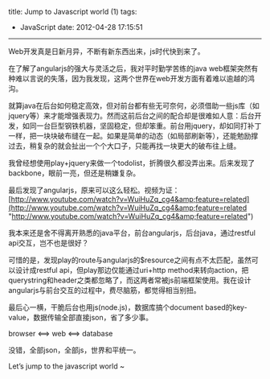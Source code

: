title: Jump to Javascript world (1)
tags:
  - JavaScript
date: 2012-04-28 17:15:51
---

Web开发真是日新月异，不断有新东西出来，js时代快到来了。

在了解了angularjs的强大与灵活之后，我对平时勤学苦练的java web框架突然有种难以言说的失落，因为我发现，这两个世界在web开发方面有着难以逾越的鸿沟。

就算java在后台如何稳定高效，但对前台都有些无可奈何，必须借助一些js库（如jquery等）来才能增强表现力。然而这前后台之间的配合却是很难如人意：后台开发，如同一台巨型钢铁机器，坚固稳定，但却笨重。前台用jquery，却如同打补丁一样，把一块块破布缝在一起。如果是简单的动态（如局部刷新等），还能勉励撑过去，稍复杂的就会扯出一个个大口子，只能再找一块更大的破布往上缝。

我曾经想使用play+jquery来做一个todolist，折腾很久都没弄出来。后来发现了backbone，眼前一亮，但还是稍嫌复杂。

最后发现了angularjs，原来可以这么轻松。视频为证：[http://www.youtube.com/watch?v=WuiHuZq_cg4&amp;feature=related](http://www.youtube.com/watch?v=WuiHuZq_cg4&amp;feature=related "http://www.youtube.com/watch?v=WuiHuZq_cg4&amp;feature=related")

我本来还是舍不得离开熟悉的java平台，前台angularjs，后台java，通过restful api交互，岂不也是很好？

可惜的是，发现play的route与angularjs的$resource之间有点不太匹配，虽然可以设计成restful api，但play那边仅能通过uri+http method来转向action，把querystring和header之类都忽略了，而这两者常被js前端框架使用。我在设计angularjs与前台交互的过程中，费尽脑筋，都觉得相当别扭。

最后心一横，干脆后台也用js(node.js)，数据库搞个document based的key-value，数据传输全部直接json，省了多少事。

browser <==> web <==> database

没错，全部json，全部js，世界和平统一。

Let’s jump to the javascript world ~